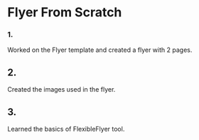 # Flyer From Scratch
### 1. 
Worked on the Flyer template and created a flyer with 2 pages.
## 2. 
Created the images used in the flyer.
## 3. 
Learned the basics of FlexibleFlyer tool.
